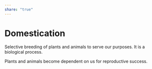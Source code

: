 ```yaml
---  
share: "true"  
---  
```

# Domestication  
Selective breeding of plants and animals to serve our purposes. It is a biological process.   
  
Plants and animals become dependent on us for reproductive success. 